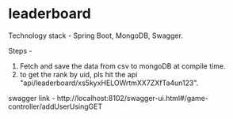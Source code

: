 # leaderboard

Technology stack - Spring Boot, MongoDB, Swagger.

Steps - 
1. Fetch and save the data from csv to mongoDB at compile time.
2. to get the rank by uid, pls hit the api "api/leaderboard/xs5kyxHELOWrtmXX7ZXfTa4un123".

swagger link - http://localhost:8102/swagger-ui.html#/game-controller/addUserUsingGET
